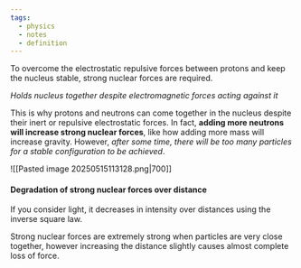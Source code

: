 ```yaml
---
tags:
  - physics
  - notes
  - definition
---
```


To overcome the electrostatic repulsive forces between protons and keep the nucleus stable, strong nuclear forces are required. 

*Holds nucleus together despite electromagnetic forces acting against it*

This is why protons and neutrons can come together in the nucleus despite their inert or repulsive electrostatic forces. In fact, **adding more neutrons will increase strong nuclear forces**, like how adding more mass will increase gravity. However, *after some time, there will be too many particles for a stable configuration to be achieved*.

![[Pasted image 20250515113128.png|700]]

#### Degradation of strong nuclear forces over distance
If you consider light, it decreases in intensity over distances using the inverse square law. 

Strong nuclear forces are extremely strong when particles are very close together, however increasing the distance slightly causes almost complete loss of force. 